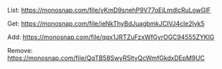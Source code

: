 List: https://monosnap.com/file/vKmD9snehP9V77oEjLmdlcRuLowGlF

Get: https://monosnap.com/file/ieNkThyBdJuagbmkJCIVJ4cIe2lyk5

Add: https://monosnap.com/file/qqx1JRTZuFzxWfGyrOGC94555ZYKlG

Remove: https://monosnap.com/file/QqTB58SwyR5ItyQcWmfGkdxDEpM9UC
